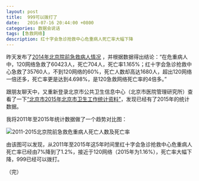 ```yaml
---
layout: post
title:  999可以拨打了
date:   2016-07-16 20:44:00 +0800
categories: 数据会说话
tags: [急救网络]
description: 红十字会急诊抢救中心危重病人死亡率大幅下降
---
```


昨天发布了[2014年北京院前急救病人情况](http://www.jianshu.com/p/6799dc1c55d6)
，并根据数据得出结论：“在危重病人中，120网络急救了60423人，死亡704人，死亡率1.165%；红十字会急诊抢救中心急救了35760人，不到120网络的60%，死亡人数却高达1680人，超出120网络一倍还多，死亡率更是达到4.698%，是120急救网络死亡率的4倍多。”

跟朋友聊天中，又重新登录北京市公共卫生信息中心（北京市医院管理研究所）查看了一下[“北京市2015年北京市卫生工作统计资料”](http://www.phic.org.cn/tonjixinxi/weishengtongjijianbian/2015nianjianbian/)，发现已经有了2015年的统计数据。

我将2011年至2015年统计数据做了一个趋势对比图：

![2011-2015北京院前急救危重病人死亡人数及死亡率](http://upload-images.jianshu.io/upload_images/1428493-041ac0daa802f08b.png?imageMogr2/auto-orient/strip%7CimageView2/2/w/1240)

由该图可以发现，从2011年至2015年这5年时间里红十字会急诊抢救中心危重病人死亡率已经由7%降到了1.2%，接近于120网络（2015年为1.16%），死亡率大幅下降，999已经可以拨打。

（完）
